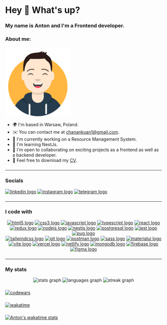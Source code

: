 # Hey 👋 What's up?

### My name is Anton and I'm a Frontend developer.

### About me:

![My avatar](https://github.com/chanankuan/chanankuan/blob/main/assets/img/avatar.png?raw=true)

- 🌍 I'm based in Warsaw, Poland.
- ✉️ You can contact me at <a href="mailto:chanankuan1@gmail.com" target="_blank" rel="noreferrer">chanankuan1@gmail.com</a>.
- 🚀 I'm currently working on a Resource Management System.
- 🧠 I'm learning NestJs.
- 🤝 I'm open to collaborating on exciting projects as a frontend as well as a backend developer.
- 🤗 Feel free to download my <a href="[https://europa.eu/europass/eportfolio/screen/share/documents/41fb6127-a267-4604-9ca9-18adedc4f638?lang=en](https://drive.google.com/file/d/1cvi0GpKhrsFBSjqh2QR4CiGok2_Hd6tg/view?usp=sharing)" target="_blank" rel="noreferrer">CV</a>.

###

---

### Socials

<div align="left">
  <a href="https://www.linkedin.com/in/chanankuan/" target="_blank"><img src="https://raw.githubusercontent.com/maurodesouza/profile-readme-generator/master/src/assets/icons/social/linkedin/default.svg" width="52" height="40" alt="linkedin logo"  /></a>
  <a href="https://www.instagram.com/chanankuan/" target="_blank"><img src="https://raw.githubusercontent.com/maurodesouza/profile-readme-generator/master/src/assets/icons/social/instagram/default.svg" width="52" height="40" alt="instagram logo"  /></a>
  <a href="https://t.me/chanchiik" target="_blank"><img src="https://raw.githubusercontent.com/maurodesouza/profile-readme-generator/master/src/assets/icons/social/telegram/default.svg" width="52" height="40" alt="telegram logo"  /></a>
</div>

###

---

### I code with

<div align="center">
  <a href="https://www.w3.org/html/" target="_blank" rel="noreferrer"><img src="https://skillicons.dev/icons?i=html" height="40" alt="html5 logo"  /></a>
  <a href="https://www.w3schools.com/css/" target="_blank" rel="noreferrer"><img src="https://skillicons.dev/icons?i=css" height="40" alt="css3 logo"  /></a>
  <a href="https://developer.mozilla.org/en-US/docs/Web/JavaScript" target="_blank" rel="noreferrer"><img src="https://skillicons.dev/icons?i=js" height="40" alt="javascript logo"  /></a>
  <a href="https://www.typescriptlang.org/" target="_blank" rel="noreferrer"><img src="https://skillicons.dev/icons?i=ts" height="40" alt="typescript logo"  /></a>
  <a href="https://reactjs.org/" target="_blank" rel="noreferrer"><img src="https://skillicons.dev/icons?i=react" height="40" alt="react logo"  /></a>
  <a href="https://redux.js.org" target="_blank" rel="noreferrer"><img src="https://cdn.jsdelivr.net/gh/devicons/devicon/icons/redux/redux-original.svg" height="40" alt="redux logo"  /></a>
  <a href="https://nodejs.org" target="_blank" rel="noreferrer"><img src="https://skillicons.dev/icons?i=nodejs" height="40" alt="nodejs logo"  /></a>
  <a href="https://nestjs.com/" target="_blank" rel="noreferrer"><img src="https://skillicons.dev/icons?i=nestjs" height="40" alt="nestjs logo"  /></a>
  <a href="https://www.postgresql.org" target="_blank" rel="noreferrer"><img src="https://skillicons.dev/icons?i=postgres" height="40" alt="postgresql logo"  /></a>
  <a href="https://jestjs.io/" target="_blank" rel="noreferrer"><img src="https://skillicons.dev/icons?i=jest" height="40" alt="jest logo"  /></a>
  <a href="https://pugjs.org" target="_blank" rel="noreferrer"><img src="https://skillicons.dev/icons?i=pug" height="40" alt="pug logo"  /></a>
</div>
<div align="center">
  <a href="https://tailwindcss.com/" target="_blank" rel="noreferrer"><img src="https://skillicons.dev/icons?i=tailwind" height="40" alt="tailwindcss logo"  /></a>
  <a href="https://git-scm.com/" target="_blank" rel="noreferrer"><img src="https://skillicons.dev/icons?i=git" height="40" alt="git logo"  /></a>
  <a href="https://postman.com" target="_blank" rel="noreferrer"><img src="https://skillicons.dev/icons?i=postman" height="40" alt="postman logo"  /></a>
  <a href="https://sass-lang.com" target="_blank" rel="noreferrer"><img src="https://skillicons.dev/icons?i=sass" height="40" alt="sass logo"  /></a>
  <a href="https://mui.com/" target="_blank" rel="noreferrer"><img src="https://skillicons.dev/icons?i=materialui" height="40" alt="materialui logo"  /></a>
  <a href="https://vitejs.dev/" target="_blank" rel="noreferrer"><img src="https://skillicons.dev/icons?i=vite" height="40" alt="vite logo"  /></a>
  <a href="https://vercel.com/" target="_blank" rel="noreferrer"><img src="https://skillicons.dev/icons?i=vercel" height="40" alt="vercel logo"  /></a>
  <a href="https://www.netlify.com/" target="_blank" rel="noreferrer"><img src="https://skillicons.dev/icons?i=netlify" height="40" alt="netlify logo"  /></a>
  <a href="https://www.mongodb.com/" target="_blank" rel="noreferrer"><img src="https://skillicons.dev/icons?i=mongodb" height="40" alt="mongodb logo"  /></a>
  <a href="https://firebase.google.com/" target="_blank" rel="noreferrer"><img src="https://skillicons.dev/icons?i=firebase" height="40" alt="firebase logo"  /></a>
  <a href="https://www.figma.com/" target="_blank" rel="noreferrer"><img src="https://skillicons.dev/icons?i=figma" height="40" alt="figma logo"  /></a>
</div>

<!-- <img src="https://raw.githubusercontent.com/chanankuan/chanankuan/output/snake.svg" alt="Snake animation" /> -->

###

---

### My stats

<div align="center">
  <img src="https://github-readme-stats.vercel.app/api?username=chanankuan&hide_title=false&hide_rank=false&show_icons=true&include_all_commits=false&count_private=true&disable_animations=false&theme=dracula&locale=en&hide_border=false&order=1" height="200" alt="stats graph" />
  <img src="https://github-readme-stats.vercel.app/api/top-langs?username=chanankuan&locale=en&hide_title=false&layout=compact&card_width=320&langs_count=6&theme=dracula&hide_border=false&order=2" height="200" alt="languages graph" />
  <img src="https://streak-stats.demolab.com?user=chanankuan&locale=en&mode=daily&theme=dracula&hide_border=false&border_radius=5&order=3" height="200" alt="streak graph"  />
</div>

###

[![codewars](https://www.codewars.com/users/chanchik/badges/large)](https://www.codewars.com/users/chanchik)

###

[![wakatime](https://wakatime.com/badge/user/0b1c3048-8ece-40fa-8d24-970f354248f0.svg)](https://wakatime.com/@0b1c3048-8ece-40fa-8d24-970f354248f0)

###

[![Anton's wakatime stats](https://github-readme-stats.vercel.app/api/wakatime?username=chanankuan&theme=dark)](https://github.com/anuraghazra/github-readme-stats)
